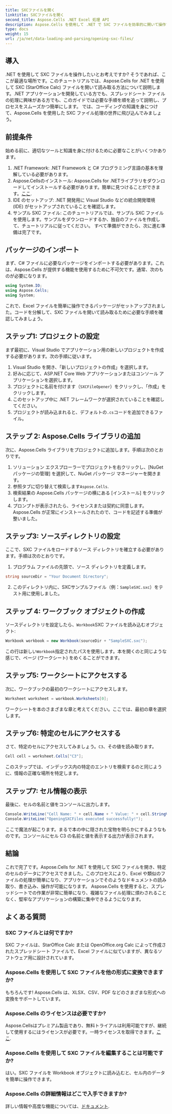 ```yaml
---
title: SXCファイルを開く
linktitle: SXCファイルを開く
second_title: Aspose.Cells .NET Excel 処理 API
description: Aspose.Cells を使用して .NET で SXC ファイルを効率的に開いて操作する方法を学びます。コード例付きのステップバイステップのチュートリアルです。
type: docs
weight: 15
url: /ja/net/data-loading-and-parsing/opening-sxc-files/
---
```

## 導入
.NET を使用して SXC ファイルを操作したいとお考えですか? そうであれば、ここが最適な場所です。このチュートリアルでは、Aspose.Cells for .NET を使用して SXC (StarOffice Calc) ファイルを開いて読み取る方法について説明します。.NET アプリケーションを開発している方でも、スプレッドシート ファイルの処理に興味がある方でも、このガイドでは必要な手順を順を追って説明し、プロセスをスムーズかつ簡単にします。 
では、コーディングの知識を身につけて、Aspose.Cells を使用した SXC ファイル処理の世界に飛び込んでみましょう。
## 前提条件
始める前に、適切なツールと知識を身に付けるために必要なことがいくつかあります。
1. .NET Framework: .NET Framework と C# プログラミング言語の基本を理解している必要があります。
2.  Aspose.Cellsのインストール: Aspose.Cells for .NETライブラリをダウンロードしてインストールする必要があります。簡単に見つけることができます。[ここ](https://releases.aspose.com/cells/net/).
3. IDE のセットアップ: .NET 開発用に Visual Studio などの統合開発環境 (IDE) がセットアップされていることを確認します。
4. サンプル SXC ファイル: このチュートリアルでは、サンプル SXC ファイルを使用します。サンプルをダウンロードするか、独自のファイルを作成して、チュートリアルに従ってください。
すべて準備ができたら、次に進む準備は完了です。
## パッケージのインポート
まず、C# ファイルに必要なパッケージをインポートする必要があります。これは、Aspose.Cells が提供する機能を使用するために不可欠です。通常、次のものが必要になります。
```csharp
using System.IO;
using Aspose.Cells;
using System;
```
これで、Excel ファイルを簡単に操作できるパッケージがセットアップされました。コードを分解して、SXC ファイルを開いて読み取るために必要な手順を確認してみましょう。

## ステップ1: プロジェクトの設定
まず最初に、Visual Studio でアプリケーション用の新しいプロジェクトを作成する必要があります。次の手順に従います。
1. Visual Studio を開き、「新しいプロジェクトの作成」を選択します。
2. 好みに応じて、ASP.NET Core Web アプリケーションまたはコンソール アプリケーションを選択します。
3. プロジェクトに名前を付けます（`SXCFileOpener`）をクリックし、「作成」をクリックします。
4. このセットアップ中に .NET フレームワークが選択されていることを確認してください。
5. プロジェクトが読み込まれると、デフォルトの`.cs`コードを追加できるファイル。
## ステップ 2: Aspose.Cells ライブラリの追加
次に、Aspose.Cells ライブラリをプロジェクトに追加します。手順は次のとおりです。
1. ソリューション エクスプローラーでプロジェクトを右クリックし、[NuGet パッケージの管理] を選択して、NuGet パッケージ マネージャーを開きます。
2. 参照タブに切り替えて検索します`Aspose.Cells`.
3. 検索結果の Aspose.Cells パッケージの横にある [インストール] をクリックします。
4. プロンプトが表示されたら、ライセンスまたは契約に同意します。
Aspose.Cells が正常にインストールされたので、コードを記述する準備が整いました。
## ステップ3: ソースディレクトリの設定
ここで、SXC ファイルをロードするソース ディレクトリを確立する必要があります。手順は次のとおりです。
1. プログラム ファイルの先頭で、ソース ディレクトリを定義します。
```csharp
string sourceDir = "Your Document Directory";
```
2. このディレクトリ内に、SXCサンプルファイル（例：`SampleSXC.sxc`）をテスト用に使用しました。
## ステップ 4: ワークブック オブジェクトの作成
ソースディレクトリを設定したら、`Workbook`SXC ファイルを読み込むオブジェクト:
```csharp
Workbook workbook = new Workbook(sourceDir + "SampleSXC.sxc");
```
この行は新しい`Workbook`指定されたパスを使用します。本を開くのと同じような感じで、ページ (ワークシート) をめくることができます。
## ステップ5: ワークシートにアクセスする
次に、ワークブックの最初のワークシートにアクセスします。
```csharp
Worksheet worksheet = workbook.Worksheets[0];
```
ワークシートを本のさまざまな章と考えてください。ここでは、最初の章を選択します。
## ステップ6: 特定のセルにアクセスする
さて、特定のセルにアクセスしてみましょう。`C3`、その値を読み取ります。
```csharp
Cell cell = worksheet.Cells["C3"];
```
このステップでは、インデックス内の特定のエントリを検索するのと同じように、情報の正確な場所を特定します。 
## ステップ7: セル情報の表示
最後に、セルの名前と値をコンソールに出力します。
```csharp
Console.WriteLine("Cell Name: " + cell.Name + " Value: " + cell.StringValue);
Console.WriteLine("OpeningSXCFiles executed successfully!");
```
ここで魔法が起こります。まるで本の中に隠された宝物を明らかにするようなものです。コンソールにセル C3 の名前と値を表示する出力が表示されます。

## 結論
これで完了です。Aspose.Cells for .NET を使用して SXC ファイルを開き、特定のセルのデータにアクセスできました。このプロセスにより、Excel や類似のファイルの処理が簡単になり、アプリケーションでそのようなドキュメントの読み取り、書き込み、操作が可能になります。 
Aspose.Cells を使用すると、スプレッドシートでの作業が非常に簡単になり、複雑なファイル処理に煩わされることなく、堅牢なアプリケーションの構築に集中できるようになります。
## よくある質問
### SXC ファイルとは何ですか?
SXC ファイルは、StarOffice Calc または OpenOffice.org Calc によって作成されたスプレッドシート ファイルで、Excel ファイルに似ていますが、異なるソフトウェア用に設計されています。
### Aspose.Cells を使用して SXC ファイルを他の形式に変換できますか?
もちろんです! Aspose.Cells は、XLSX、CSV、PDF などのさまざまな形式への変換をサポートしています。
### Aspose.Cells のライセンスは必要ですか?
 Aspose.Cellsはプレミアム製品であり、無料トライアルは利用可能ですが、継続して使用するにはライセンスが必要です。一時ライセンスを取得できます。[ここ](https://purchase.aspose.com/temporary-license/).
### Aspose.Cells を使用して SXC ファイルを編集することは可能ですか?
はい。SXC ファイルを Workbook オブジェクトに読み込むと、セル内のデータを簡単に操作できます。
### Aspose.Cells の詳細情報はどこで入手できますか?
詳しい情報や高度な機能については、[ドキュメント](https://reference.aspose.com/cells/net/).